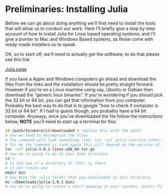 # Preliminaries: Installing Julia

Before we can go about doing anything we'll first need to install the tools that will allow us to conduct our work. Here I'll briefly give a step by step account of how to install Julia for Linux based operating systems, and I'll give a pointer to Mac and Windows Based systems, as those come with ready-made installers so to speak. 

OK, so to start off, we'll need to actually get the software, to do that please see this link 

[Julia page](https://julialang.org/downloads/)

if you have a Apple and Windows computers go ahead and download the files from the links and the installation should be pretty straight forward. However if you're on a Linux machine using say, Ubuntu or Debian then download the "generic linux binaries". If you're wondering if you should pick the 32 bit or 64 bit, you can get that information from you computer. Probably the best way to do that is to google "how to check if computer is 32 bit or 64 bit". If I had to guess though, you probably have a 64 bit computer. Anyways, once you've downloaded the file follow the instructions below, **NOTE** you'll need to start up a terminal for this: 

```bash
cd /path/to/where/it/downloaded # replace this with the path!
# now we need to decompress the files
# the command will look something like: tar -xvf julia-<version_info>.tar.gz
# for me the command is (and again this will depend on the version of julia and where you downloaded the file to)
tar -xvf julia-1.0.1-linux-x86_64.tar.gz
# now we're going to go to your home directory
cd ~
# ls and see if a directory of "bin" is there
# if not create one
mkdir bin
# now move the julia folder that you downloaded to this directory
mv ~/Downloads/julia-1.0.1 bin/
# now we're going to create a short mapping in your systems .bashrc file so that it knows where to look for the binary

```
